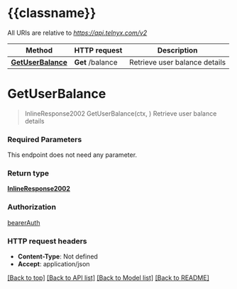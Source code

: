 # {{classname}}

All URIs are relative to *https://api.telnyx.com/v2*

Method | HTTP request | Description
------------- | ------------- | -------------
[**GetUserBalance**](BillingApi.md#GetUserBalance) | **Get** /balance | Retrieve user balance details

# **GetUserBalance**
> InlineResponse2002 GetUserBalance(ctx, )
Retrieve user balance details

### Required Parameters
This endpoint does not need any parameter.

### Return type

[**InlineResponse2002**](inline_response_200_2.md)

### Authorization

[bearerAuth](../README.md#bearerAuth)

### HTTP request headers

 - **Content-Type**: Not defined
 - **Accept**: application/json

[[Back to top]](#) [[Back to API list]](../README.md#documentation-for-api-endpoints) [[Back to Model list]](../README.md#documentation-for-models) [[Back to README]](../README.md)

